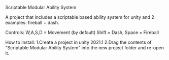 Scriptable Modular Ability System


A project that includes a scriptable based ability system for unity and 2 examples: fireball + dash.

Controls: W,A,S,D = Movement    (by default) Shift = Dash, Space = Fireball

How to Install:
1.Create a project in unity 2021.1
2.Drag the contents of "Scriptable Modular Ability System" into the new project folder and re-open it.
